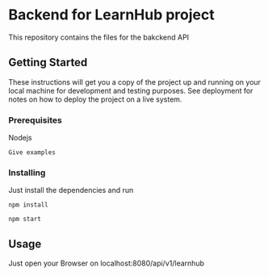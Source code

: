 # Backend for LearnHub project

This repository contains the files for the bakckend API

## Getting Started

These instructions will get you a copy of the project up and running on your local machine for development and testing purposes. See deployment for notes on how to deploy the project on a live system.

### Prerequisites

Nodejs

```
Give examples
```

### Installing

Just install the dependencies and run

```
npm install
```

```
npm start
```

## Usage

Just open your Browser on localhost:8080/api/v1/learnhub

